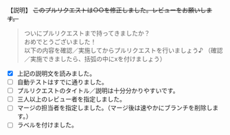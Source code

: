 【説明】
~~このプルリクエストは○○を修正しました。レビューをお願いします。~~


> ついにプルリクエストまで持ってきましたか？  
> おめでとうございました！  
> 以下の内容を確認／実施してからプルリクエストを行いましょう♪
> （確認／実施できましたら、括弧の中にxを付けましょう）

- [x] 上記の説明文を読みました。
- [ ] 自動テストはすでに通りました。
- [ ] プルリクエストのタイトル／説明は十分分かりやすいです。
- [ ] 三人以上のレビュー者を指定しました。
- [ ] マージの担当者を指定しました。（マージ後は速やかにブランチを削除します。）
- [ ] ラベルを付けました。